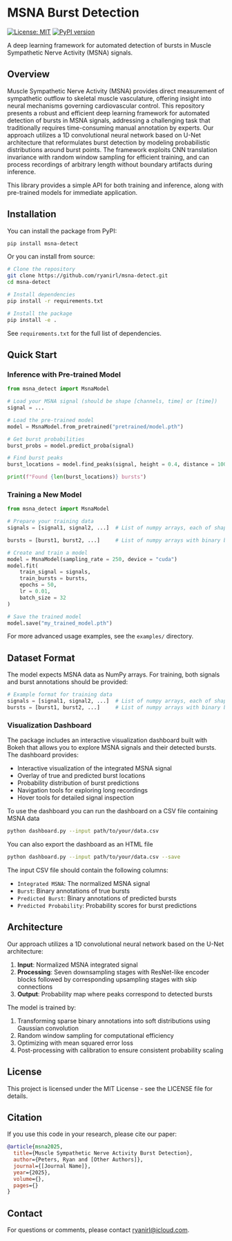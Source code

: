 # MSNA Burst Detection

[![License: MIT](https://img.shields.io/badge/License-MIT-yellow.svg)](https://opensource.org/licenses/MIT)
[![PyPI version](https://badge.fury.io/py/msna-detect.svg)](https://badge.fury.io/py/msna-detect)

A deep learning framework for automated detection of bursts in Muscle Sympathetic Nerve Activity (MSNA) signals.


## Overview

Muscle Sympathetic Nerve Activity (MSNA) provides direct measurement of sympathetic outflow to skeletal muscle vasculature, offering insight into neural mechanisms governing cardiovascular control. This repository presents a robust and efficient deep learning framework for automated detection of bursts in MSNA signals, addressing a challenging task that traditionally requires time-consuming manual annotation by experts. Our approach utilizes a 1D convolutional neural network based on U-Net architecture that reformulates burst detection by modeling probabilistic distributions around burst points. The framework exploits CNN translation invariance with random window sampling for efficient training, and can process recordings of arbitrary length without boundary artifacts during inference. 

This library provides a simple API for both training and inference, along with pre-trained models for immediate application.


## Installation

You can install the package from PyPI:

```bash
pip install msna-detect
```

Or you can install from source:

```bash
# Clone the repository
git clone https://github.com/ryanirl/msna-detect.git
cd msna-detect

# Install dependencies
pip install -r requirements.txt

# Install the package
pip install -e .
```

See `requirements.txt` for the full list of dependencies.


## Quick Start

### Inference with Pre-trained Model

```python
from msna_detect import MsnaModel

# Load your MSNA signal (should be shape [channels, time] or [time])
signal = ...

# Load the pre-trained model
model = MsnaModel.from_pretrained("pretrained/model.pth")

# Get burst probabilities
burst_probs = model.predict_proba(signal)

# Find burst peaks
burst_locations = model.find_peaks(signal, height = 0.4, distance = 100)

print(f"Found {len(burst_locations)} bursts")
```

### Training a New Model

```python
from msna_detect import MsnaModel

# Prepare your training data
signals = [signal1, signal2, ...]  # List of numpy arrays, each of shape [channels, time]

bursts = [burst1, burst2, ...]     # List of numpy arrays with binary burst annotations

# Create and train a model
model = MsnaModel(sampling_rate = 250, device = "cuda")
model.fit(
    train_signal = signals,
    train_bursts = bursts,
    epochs = 50,
    lr = 0.01,
    batch_size = 32
)

# Save the trained model
model.save("my_trained_model.pth")
```

For more advanced usage examples, see the `examples/` directory.


## Dataset Format

The model expects MSNA data as NumPy arrays. For training, both signals and burst annotations should be provided:

```python
# Example format for training data
signals = [signal1, signal2, ...]  # List of numpy arrays, each of shape (time,)
bursts = [burst1, burst2, ...]     # List of numpy arrays with binary burst annotations
```


### Visualization Dashboard

The package includes an interactive visualization dashboard built with Bokeh
that allows you to explore MSNA signals and their detected bursts. The dashboard
provides:

- Interactive visualization of the integrated MSNA signal
- Overlay of true and predicted burst locations
- Probability distribution of burst predictions
- Navigation tools for exploring long recordings
- Hover tools for detailed signal inspection

To use the dashboard you can run the dashboard on a CSV file containing MSNA data

```bash
python dashboard.py --input path/to/your/data.csv
```

You can also export the dashboard as an HTML file

```bash
python dashboard.py --input path/to/your/data.csv --save
```

The input CSV file should contain the following columns:
- `Integrated MSNA`: The normalized MSNA signal
- `Burst`: Binary annotations of true bursts
- `Predicted Burst`: Binary annotations of predicted bursts
- `Predicted Probability`: Probability scores for burst predictions


## Architecture

Our approach utilizes a 1D convolutional neural network based on the U-Net architecture:

1. **Input**: Normalized MSNA integrated signal
2. **Processing**: Seven downsampling stages with ResNet-like encoder blocks followed by corresponding upsampling stages with skip connections
3. **Output**: Probability map where peaks correspond to detected bursts

The model is trained by:
1. Transforming sparse binary annotations into soft distributions using Gaussian convolution
2. Random window sampling for computational efficiency
3. Optimizing with mean squared error loss
4. Post-processing with calibration to ensure consistent probability scaling


## License

This project is licensed under the MIT License - see the LICENSE file for details.


## Citation

If you use this code in your research, please cite our paper:

```bibtex
@article{msna2025,
  title={Muscle Sympathetic Nerve Activity Burst Detection},
  author={Peters, Ryan and [Other Authors]},
  journal={[Journal Name]},
  year={2025},
  volume={},
  pages={}
}
```


## Contact

For questions or comments, please contact ryanirl@icloud.com.



